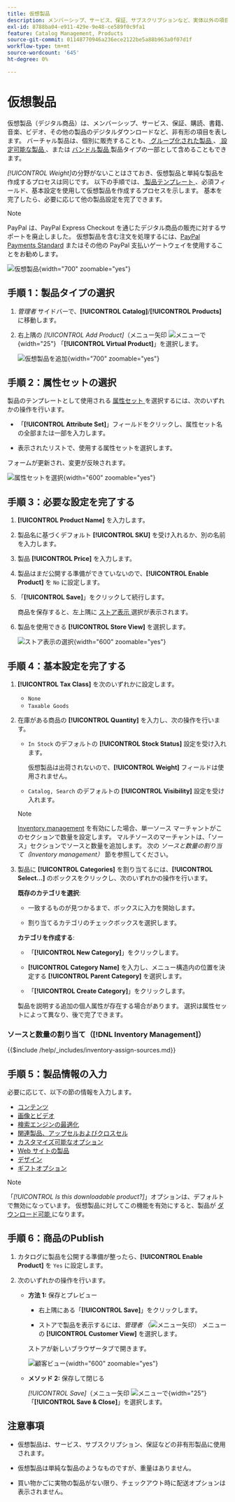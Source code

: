 ```yaml
---
title: 仮想製品
description: メンバーシップ、サービス、保証、サブスクリプションなど、実体以外の項目を表す仮想製品を作成する方法について説明します。
exl-id: 8788ba04-e911-429e-9e48-ce589f0c9fa1
feature: Catalog Management, Products
source-git-commit: 01148770946a236ece2122be5a88b963a0f07d1f
workflow-type: tm+mt
source-wordcount: '645'
ht-degree: 0%

---
```


# 仮想製品

仮想製品（デジタル商品）は、メンバーシップ、サービス、保証、購読、書籍、音楽、ビデオ、その他の製品のデジタルダウンロードなど、非有形の項目を表します。 バーチャル製品は、個別に販売することも、[ グループ化された製品 ](product-create-grouped.md)、[ 設定可能な製品 ](product-create-configurable.md)、または [ バンドル製品 ](product-create-bundle.md) 製品タイプの一部として含めることもできます。

_[!UICONTROL Weight]_&#x200B;の分野がないことはさておき、仮想製品と単純な製品を作成するプロセスは同じです。 以下の手順では、[ 製品テンプレート ](attribute-sets.md)、必須フィールド、基本設定を使用して仮想製品を作成するプロセスを示します。 基本を完了したら、必要に応じて他の製品設定を完了できます。

>[!NOTE]
>
>PayPal は、PayPal Express Checkout を通じたデジタル商品の販売に対するサポートを廃止しました。 仮想製品を含む注文を処理するには、[PayPal Payments Standard](../stores-purchase/paypal-payments-standard.md) またはその他の PayPal 支払いゲートウェイを使用することをお勧めします。

![ 仮想製品 ](./assets/product-virtual-membership.png){width="700" zoomable="yes"}

## 手順 1：製品タイプの選択

1. _管理者_ サイドバーで、**[!UICONTROL Catalog]**/**[!UICONTROL Products]** に移動します。

1. 右上隅の _[!UICONTROL Add Product]_（メニュー矢印 ![ メニューで ](../assets/icon-menu-down-arrow-red.png){width="25"} 「**[!UICONTROL Virtual Product]**」を選択します。

   ![ 仮想製品を追加 ](./assets/product-add-virtual.png){width="700" zoomable="yes"}

## 手順 2：属性セットの選択

製品のテンプレートとして使用される [ 属性セット ](attribute-sets.md) を選択するには、次のいずれかの操作を行います。

- 「**[!UICONTROL Attribute Set]**」フィールドをクリックし、属性セット名の全部または一部を入力します。

- 表示されたリストで、使用する属性セットを選択します。

フォームが更新され、変更が反映されます。

![ 属性セットを選択 ](./assets/product-create-choose-attribute-set.png){width="600" zoomable="yes"}

## 手順 3：必要な設定を完了する

1. **[!UICONTROL Product Name]** を入力します。

1. 製品名に基づくデフォルト **[!UICONTROL SKU]** を受け入れるか、別の名前を入力します。

1. 製品 **[!UICONTROL Price]** を入力します。

1. 製品はまだ公開する準備ができていないので、**[!UICONTROL Enable Product]** を `No` に設定します。

1. 「**[!UICONTROL Save]**」をクリックして続行します。

   商品を保存すると、左上隅に [ ストア表示 ](introduction.md#product-scope) 選択が表示されます。

1. 製品を使用できる **[!UICONTROL Store View]** を選択します。

   ![ ストア表示の選択 ](./assets/product-create-store-view-choose.png){width="600" zoomable="yes"}

## 手順 4：基本設定を完了する

1. **[!UICONTROL Tax Class]** を次のいずれかに設定します。

   - `None`
   - `Taxable Goods`

1. 在庫がある商品の **[!UICONTROL Quantity]** を入力し、次の操作を行います。

   - `In Stock` のデフォルトの **[!UICONTROL Stock Status]** 設定を受け入れます。

     仮想製品は出荷されないので、**[!UICONTROL Weight]** フィールドは使用されません。

   - `Catalog, Search` のデフォルトの **[!UICONTROL Visibility]** 設定を受け入れます。

   >[!NOTE]
   >
   >[Inventory management](../inventory-management/introduction.md) を有効にした場合、単一ソース マーチャントがこのセクションで数量を設定します。 マルチソースのマーチャントは、「ソース」セクションでソースと数量を追加します。 次の _ソースと数量の割り当て（Inventory management）_ 節を参照してください。

1. 製品に **[!UICONTROL Categories]** を割り当てるには、**[!UICONTROL Select…]** のボックスをクリックし、次のいずれかの操作を行います。

   **既存のカテゴリを選択**:

   - 一致するものが見つかるまで、ボックスに入力を開始します。

   - 割り当てるカテゴリのチェックボックスを選択します。

   **カテゴリを作成する**:

   - 「**[!UICONTROL New Category]**」をクリックします。

   - **[!UICONTROL Category Name]** を入力し、メニュー構造内の位置を決定する **[!UICONTROL Parent Category]** を選択します。

   - 「**[!UICONTROL Create Category]**」をクリックします。

   製品を説明する追加の個人属性が存在する場合があります。 選択は属性セットによって異なり、後で完了できます。

### ソースと数量の割り当て（[!DNL Inventory Management]）

{{$include /help/_includes/inventory-assign-sources.md}}

## 手順 5：製品情報の入力

必要に応じて、以下の節の情報を入力します。

- [コンテンツ](product-content.md)
- [画像とビデオ](product-images-and-video.md)
- [検索エンジンの最適化](product-search-engine-optimization.md)
- [関連製品、アップセルおよびクロスセル](related-products-up-sells-cross-sells.md)
- [カスタマイズ可能なオプション](settings-advanced-custom-options.md)
- [Web サイトの製品](settings-basic-websites.md)
- [デザイン](settings-advanced-design.md)
- [ギフトオプション](product-gift-options.md)

>[!NOTE]
>
>「_[!UICONTROL Is this downloadable product?]_」オプションは、デフォルトで無効になっています。 仮想製品に対してこの機能を有効にすると、製品が [ ダウンロード可能 ](product-create-downloadable.md#downloadable-product) になります。

## 手順 6：商品のPublish

1. カタログに製品を公開する準備が整ったら、**[!UICONTROL Enable Product]** を `Yes` に設定します。

1. 次のいずれかの操作を行います。

   - **方法 1:** 保存とプレビュー

      - 右上隅にある「**[!UICONTROL Save]**」をクリックします。

      - ストアで製品を表示するには、_管理者_ （![ メニュー矢印 ](../assets/icon-menu-down-arrow-black.png)） メニューの **[!UICONTROL Customer View]** を選択します。

     ストアが新しいブラウザータブで開きます。

     ![ 顧客ビュー ](./assets/product-admin-customer-view.png){width="600" zoomable="yes"}

   - **メソッド 2:** 保存して閉じる

     _[!UICONTROL Save]_（メニュー矢印 ![ メニューで ](../assets/icon-menu-down-arrow-red.png){width="25"} 「**[!UICONTROL Save & Close]**」を選択します。

## 注意事項

- 仮想製品は、サービス、サブスクリプション、保証などの非有形製品に使用されます。

- 仮想製品は単純な製品のようなものですが、重量はありません。

- 買い物かごに実物の製品がない限り、チェックアウト時に配送オプションは表示されません。
